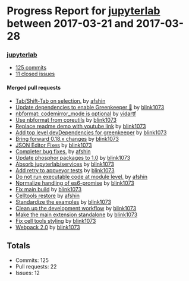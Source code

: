 # Progress Report for [jupyterlab](https://github.com/jupyterlab) between 2017-03-21 and 2017-03-28

### [jupyterlab](https://github.com/jupyterlab/jupyterlab)
-  [125 commits](https://github.com/jupyterlab/jupyterlab/compare/master@%7B1490079600%7D...master@%7B1490684400%7D)
-  [11 closed issues](https://github.com/jupyterlab/jupyterlab/issues?utf8=%E2%9C%93&q=is%3Aissue%20closed%3A2017-03-21..2017-03-28)

#### Merged pull requests
- [Tab/Shift-Tab on selection.](https://github.com/jupyterlab/jupyterlab/pull/1999) by [afshin](https://github.com/afshin)
- [Update dependencies to enable Greenkeeper 🌴](https://github.com/jupyterlab/jupyterlab/pull/1996) by [blink1073](https://github.com/blink1073)
- [nbformat: codemirror_mode is optional](https://github.com/jupyterlab/jupyterlab/pull/1994) by [vidartf](https://github.com/vidartf)
- [Use nbformat from coreutils](https://github.com/jupyterlab/jupyterlab/pull/1992) by [blink1073](https://github.com/blink1073)
- [Replace readme demo with youtube link](https://github.com/jupyterlab/jupyterlab/pull/1989) by [blink1073](https://github.com/blink1073)
- [Add top level devDependencies for greenkeeper](https://github.com/jupyterlab/jupyterlab/pull/1988) by [blink1073](https://github.com/blink1073)
- [Bring forward 0.18.x changes](https://github.com/jupyterlab/jupyterlab/pull/1987) by [blink1073](https://github.com/blink1073)
- [JSON Editor Fixes](https://github.com/jupyterlab/jupyterlab/pull/1986) by [blink1073](https://github.com/blink1073)
- [Completer bug fixes.](https://github.com/jupyterlab/jupyterlab/pull/1985) by [afshin](https://github.com/afshin)
- [Update phosphor packages to 1.0](https://github.com/jupyterlab/jupyterlab/pull/1984) by [blink1073](https://github.com/blink1073)
- [Absorb jupyterlab/services](https://github.com/jupyterlab/jupyterlab/pull/1982) by [blink1073](https://github.com/blink1073)
- [Add retry to appveyor tests](https://github.com/jupyterlab/jupyterlab/pull/1981) by [blink1073](https://github.com/blink1073)
- [Do not run executable code at module level.](https://github.com/jupyterlab/jupyterlab/pull/1980) by [afshin](https://github.com/afshin)
- [Normalize handling of es6-promise](https://github.com/jupyterlab/jupyterlab/pull/1979) by [blink1073](https://github.com/blink1073)
- [Fix main build](https://github.com/jupyterlab/jupyterlab/pull/1978) by [blink1073](https://github.com/blink1073)
- [Celltools restore](https://github.com/jupyterlab/jupyterlab/pull/1974) by [afshin](https://github.com/afshin)
- [Standardize the examples](https://github.com/jupyterlab/jupyterlab/pull/1972) by [blink1073](https://github.com/blink1073)
- [Clean up the development workflow](https://github.com/jupyterlab/jupyterlab/pull/1971) by [blink1073](https://github.com/blink1073)
- [Make the main extension standalone](https://github.com/jupyterlab/jupyterlab/pull/1968) by [blink1073](https://github.com/blink1073)
- [Fix cell tools styling](https://github.com/jupyterlab/jupyterlab/pull/1965) by [blink1073](https://github.com/blink1073)
- [Webpack 2.0](https://github.com/jupyterlab/jupyterlab/pull/1881) by [blink1073](https://github.com/blink1073)

## Totals
- Commits: 125
- Pull requests: 22
- Issues: 12
